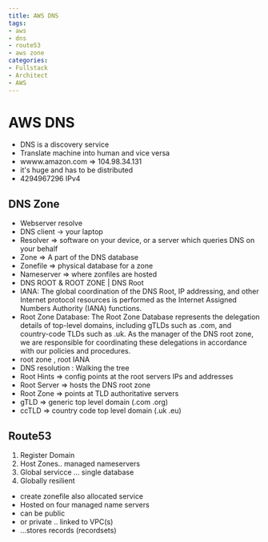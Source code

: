 ```yaml
---
title: AWS DNS
tags:
- aws
- dns
- route53
- aws zone
categories:
- Fullstack
- Architect
- AWS
---
```


# AWS DNS
- DNS is a discovery service
- Translate machine into human and vice versa
- wwww.amazon.com => 104.98.34.131
- it's huge and has to be distributed
- 4294967296 IPv4
## DNS Zone
- Webserver resolve
- DNS client -> your laptop
- Resolver => software on your device, or a server which queries DNS on your behalf
- Zone => A part of the DNS database
- Zonefile => physical database for a zone
- Nameserver => where zonfiles are hosted
- DNS ROOT & ROOT ZONE | DNS Root
- IANA: The global coordination of the DNS Root, IP addressing, and other Internet protocol resources is performed as the Internet Assigned Numbers Authority (IANA) functions.
- Root Zone Database: The Root Zone Database represents the delegation details of top-level domains, including gTLDs such as .com, and country-code TLDs such as .uk. As the manager of the DNS root zone, we are responsible for coordinating these delegations in accordance with our policies and procedures.
- root zone , root IANA
- DNS resolution : Walking the tree
- Root Hints => config points at the root servers IPs and addresses
- Root Server => hosts the DNS root zone
- Root Zone => points at TLD authoritative servers
- gTLD => generic top level domain (.com .org)
- ccTLD => country code top level domain (.uk .eu)
## Route53
1. Register Domain
2. Host Zones.. managed nameservers
3. Global servicce ... single database
4. Globally resilient
- create zonefile also allocated service
- Hosted on four managed name servers
- can be public
- or private .. linked to VPC(s)
- ...stores records (recordsets)
